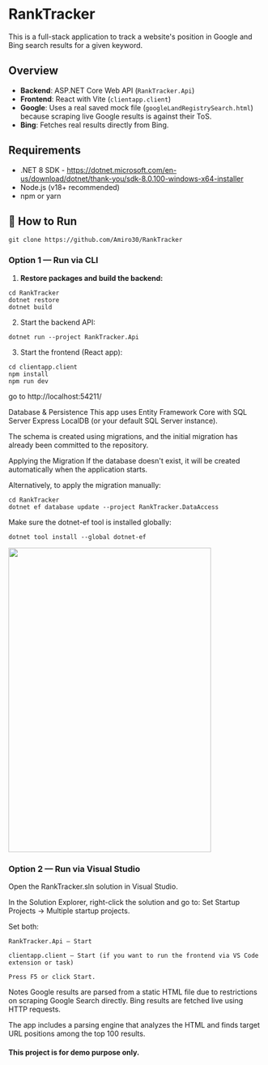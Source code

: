 ﻿# RankTracker

This is a full-stack application to track a website's position in Google and Bing search results for a given keyword.

## Overview

- **Backend**: ASP.NET Core Web API (`RankTracker.Api`)
- **Frontend**: React with Vite (`clientapp.client`)
- **Google**: Uses a real saved mock file (`googleLandRegistrySearch.html`) because scraping live Google results is against their ToS.
- **Bing**: Fetches real results directly from Bing.

## Requirements

- .NET 8 SDK - https://dotnet.microsoft.com/en-us/download/dotnet/thank-you/sdk-8.0.100-windows-x64-installer
- Node.js (v18+ recommended)
- npm or yarn


## 🔧 How to Run
```
git clone https://github.com/Amiro30/RankTracker
```
### Option 1 — Run via CLI

1. **Restore packages and build the backend:**
```
cd RankTracker
dotnet restore
dotnet build
```
2. Start the backend API: 
```
dotnet run --project RankTracker.Api
```
3. Start the frontend (React app):
```
cd clientapp.client
npm install
npm run dev
```
go to  http://localhost:54211/


Database & Persistence
This app uses Entity Framework Core with SQL Server Express LocalDB (or your default SQL Server instance).

The schema is created using migrations, and the initial migration has already been committed to the repository.

Applying the Migration
If the database doesn't exist, it will be created automatically when the application starts.

Alternatively, to apply the migration manually:
```
cd RankTracker
dotnet ef database update --project RankTracker.DataAccess
```
Make sure the dotnet-ef tool is installed globally:
```
dotnet tool install --global dotnet-ef
```
<img src="https://github.com/user-attachments/assets/edcb98aa-bad8-45f1-8a16-05d50cd843c6" width="400" height="600"/>


### Option 2 — Run via Visual Studio
Open the RankTracker.sln solution in Visual Studio.

In the Solution Explorer, right-click the solution and go to: Set Startup Projects → Multiple startup projects.

Set both:
```
RankTracker.Api — Start

clientapp.client — Start (if you want to run the frontend via VS Code extension or task)

Press F5 or click Start.
```

Notes
Google results are parsed from a static HTML file due to restrictions on scraping Google Search directly.
Bing results are fetched live using HTTP requests.

The app includes a parsing engine that analyzes the HTML and finds target URL positions among the top 100 results.

#### This project is for demo purpose only.
